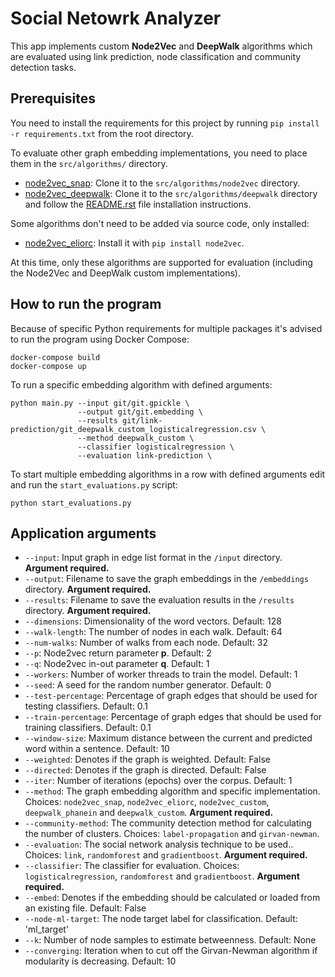 # Social Netowrk Analyzer

This app implements custom **Node2Vec** and **DeepWalk** algorithms which are evaluated using link prediction, node classification and community detection tasks.

## Prerequisites

You need to install the requirements for this project by running `pip install -r requirements.txt` from the root directory.

To evaluate other graph embedding implementations, you need to place them in the `src/algorithms/` directory.
* [node2vec_snap](https://github.com/aditya-grover/node2vec): Clone it to the `src/algorithms/node2vec` directory.
* [node2vec_deepwalk](https://github.com/phanein/deepwalk): Clone it to the `src/algorithms/deepwalk` directory and follow the [README.rst](https://github.com/phanein/deepwalk#installation) file installation instructions.

Some algorithms don't need to be added via source code, only installed:
* [node2vec_eliorc](https://github.com/eliorc/node2vec): Install it with `pip install node2vec`.

At this time, only these algorithms are supported for evaluation (including the Node2Vec and DeepWalk custom implementations).

## How to run the program

Because of specific Python requirements for multiple packages it's advised to run the program using Docker Compose:

```shell
docker-compose build
docker-compose up
```

To run a specific embedding algorithm with defined arguments:

```shell
python main.py --input git/git.gpickle \
               --output git/git.embedding \
               --results git/link-prediction/git_deepwalk_custom_logisticalregression.csv \
               --method deepwalk_custom \
               --classifier logisticalregression \
               --evaluation link-prediction \
```

To start multiple embedding algorithms in a row with defined arguments edit and run the `start_evaluations.py` script:

```shell
python start_evaluations.py
```

## Application arguments

* `--input`: Input graph in edge list format in the `/input` directory. **Argument required.**
* `--output`: Filename to save the graph embeddings in the `/embeddings` directory. **Argument required.**
* `--results`: Filename to save the evaluation results in the `/results` directory. **Argument required.**
* `--dimensions`: Dimensionality of the word vectors. Default: 128
* `--walk-length`: The number of nodes in each walk. Default: 64
* `--num-walks`: Number of walks from each node. Default: 32
* `--p`: Node2vec return parameter **p**. Default: 2
* `--q`: Node2vec in-out parameter **q**. Default: 1
* `--workers`: Number of worker threads to train the model. Default: 1
* `--seed`: A seed for the random number generator. Default: 0
* `--test-percentage`: Percentage of graph edges that should be used for testing classifiers. Default: 0.1
* `--train-percentage`: Percentage of graph edges that should be used for training classifiers. Default: 0.1
* `--window-size`: Maximum distance between the current and predicted word within a sentence. Default: 10
* `--weighted`: Denotes if the graph is weighted. Default: False
* `--directed`: Denotes if the graph is directed. Default: False
* `--iter`: Number of iterations (epochs) over the corpus. Default: 1
* `--method`: The graph embedding algorithm and specific implementation. Choices: `node2vec_snap`, `node2vec_eliorc`, `node2vec_custom`,  `deepwalk_phanein` and `deepwalk_custom`. **Argument required.**
* `--community-method`: The community detection method for calculating the number of
clusters. Choices: `label-propagation` and `girvan-newman`.
* `--evaluation`: The social network analysis technique to be used.. Choices: `link`,  `randomforest` and `gradientboost`. **Argument required.**
* `--classifier`: The classifier for evaluation. Choices: `logisticalregression`,  `randomforest` and `gradientboost`. **Argument required.**
* `--embed`: Denotes if the embedding should be calculated or loaded from an existing file. Default: False
* `--node-ml-target`: The node target label for classification. Default: 'ml_target'
* `--k`: Number of node samples to estimate betweenness. Default: None
* `--converging`: Iteration when to cut off the Girvan-Newman algorithm if modularity is decreasing. Default: 10